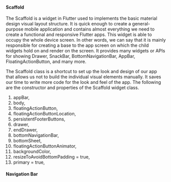 #### Scaffold
The Scaffold is a widget in Flutter used to implements the basic material design visual layout structure. It is quick enough to create a general-purpose mobile application and contains almost everything we need to create a functional and responsive Flutter apps. This widget is able to occupy the whole device screen. In other words, we can say that it is mainly responsible for creating a base to the app screen on which the child widgets hold on and render on the screen. It provides many widgets or APIs for showing Drawer, SnackBar, BottomNavigationBar, AppBar, FloatingActionButton, and many more.

The Scaffold class is a shortcut to set up the look and design of our app that allows us not to build the individual visual elements manually. It saves our time to write more code for the look and feel of the app. The following are the constructor and properties of the Scaffold widget class.

1. appBar,  
1. body,  
1. floatingActionButton,  
1. floatingActionButtonLocation,  
1. persistentFooterButtons,  
1. drawer,  
1. endDrawer,  
1. bottomNavigationBar,  
1. bottomSheet,  
1. floatingActionButtonAnimator,  
1. backgroundColor,  
1. resizeToAvoidBottomPadding = true,  
1. primary = true,  


#### Navigation Bar